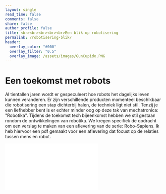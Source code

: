 ```yaml
---
layout: single
read_time: false
comments: false
share: false
author_profile: false
title: <br><br><br><br><br>Een blik op robotisering
permalink: /robotisering-blik/
header:
  overlay_color: "#000"
  overlay_filter: "0.5"
  overlay_image: /assets/images/GunCupido.PNG
---
```


# Een toekomst met robots

Al tientallen jaren wordt er gespeculeert hoe robots het dagelijks leven kunnen veranderen. Er zijn verschillende producten momenteel beschikbaar die robotisering een stap dichterbij halen, de techniek ligt niet stil. 
Tenzij je een liefhebber bent is er echter minder oog op deze tak van mechatronica: "Robotika".
Tijdens de toekomst tech bijeenkomst hebben we stil gestaan rondom de ontwikkelingen van robotika.
We kregen specifiek de opdracht om een verslag te maken van een aflevering van de serie: Robo-Sapiens.
Ik heb hiervoor een pdf gemaakt voor een aflevering dat focust op de relaties tussen mens en robot.

<embed src="../assets/pdf/Robo-Sapiens-Relaties.pdf" type="application/pdf">